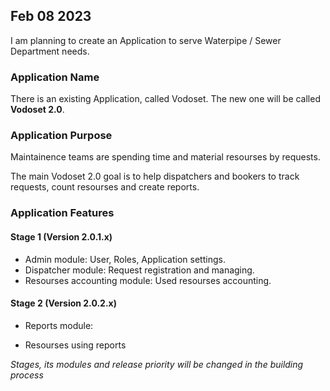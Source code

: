 

## Feb 08 2023 

I am planning to create an Application to serve Waterpipe / Sewer Department needs.

### Application Name

There is an existing Application, called Vodoset.
The new one will be called **Vodoset 2.0**.

### Application Purpose

Maintainence teams are spending time and material resourses by requests.

The main Vodoset 2.0 goal is to help dispatchers and bookers to track requests, count resourses and create reports.

### Application Features

#### Stage 1 (Version 2.0.1.x)

* Admin module: User, Roles, Application settings.
* Dispatcher module: Request registration and managing.
* Resourses accounting module: Used resourses accounting.

#### Stage 2 (Version 2.0.2.x)

* Reports module:
- Resourses using reports

*Stages, its modules and release priority will be changed in the building process*
